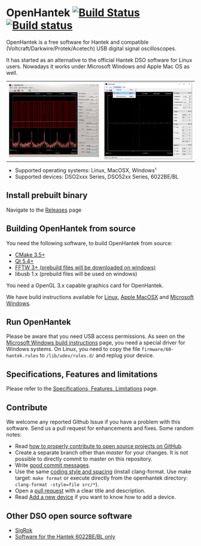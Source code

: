 # OpenHantek [![Build Status](https://travis-ci.org/OpenHantek/openhantek.svg?branch=master)](https://travis-ci.org/OpenHantek/openhantek) [![Build status](https://ci.appveyor.com/api/projects/status/9w4rd5r04ufqafr4/branch/master?svg=true)](https://ci.appveyor.com/project/davidgraeff/openhantek/branch/master)

OpenHantek is a free software for Hantek and compatible (Voltcraft/Darkwire/Protek/Acetech) USB digital signal oscilloscopes.

It has started as an alternative to the official Hantek DSO software for Linux users. Nowadays it works under Microsoft Windows and Apple Mac OS as well.

<table><tr>
    <td> <img alt="Image of main window on linux" width="100%" src="docs/images/screenshot_mainwindow.png"> </td>
    <td> <img alt="Image of main window on Windows" width="100%" src="docs/images/screenshot_mainwindow_win.png"> </td>
</tr></table>

* Supported operating systems: Linux, MacOSX, Windows¹
* Supported devices: DSO2xxx Series, DSO52xx Series, 6022BE/BL

## Install prebuilt binary
Navigate to the [Releases](https://github.com/OpenHantek/openhantek/releases) page 

## Building OpenHantek from source
You need the following software, to build OpenHantek from source:
* [CMake 3.5+](https://cmake.org/download/)
* [Qt 5.4+](https://www1.qt.io/download-open-source/)
* [FFTW 3+ (prebuild files will be downloaded on windows)](http://www.fftw.org/)
* libusb 1.x (prebuild files will be used on windows)

You need a OpenGL 3.x capable graphics card for OpenHantek.

We have build instructions available for [Linux](docs/build.md#linux), [Apple MacOSX](docs/build.md#apple) and [Microsoft Windows](docs/build.md#windows).

## Run OpenHantek
Please be aware that you need USB access permissions. As seen on the [Microsoft Windows build instructions](docs/build.md#windows) page, you need a
special driver for Windows systems. On Linux, you need to copy the file `firmware/60-hantek.rules` to `/lib/udev/rules.d/` and replug your device.

## Specifications, Features and limitations
Please refer to the [Specifications, Features, Limitations](docs/limitations.md) page.

## Contribute
We welcome any reported Github Issue if you have a problem with this software. Send us a pull request for enhancements and fixes. Some random notes:
   - Read [how to properly contribute to open source projects on GitHub][10].
   - Create a separate branch other than *master* for your changes. It is not possible to directly commit to master on this repository.
   - Write [good commit messages][11].
   - Use the same [coding style and spacing][13]
     (install clang-format. Use make target: `make format` or execute directly from the openhantek directory: `clang-format -style=file src/*`).
   - Open a [pull request][12] with a clear title and description.
   - Read [Add a new device](docs/adddevice.md) if you want to know how to add a device.

[10]: http://gun.io/blog/how-to-github-fork-branch-and-pull-request
[11]: http://tbaggery.com/2008/04/19/a-note-about-git-commit-messages.html
[12]: https://help.github.com/articles/using-pull-requests
[13]: http://llvm.org/docs/CodingStandards.html

## Other DSO open source software
* [SigRok](http://www.sigrok.org)
* [Software for the Hantek 6022BE/BL only](http://pididu.com/wordpress/basicscope/)
